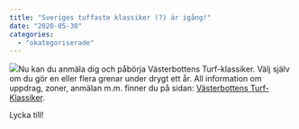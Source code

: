 ```yaml
---
title: "Sveriges tuffaste klassiker (?) är igång!"
date: "2020-05-30"
categories: 
  - "okategoriserade"
---
```


![](images/cropped-tvblogo-e1566489806623-1.png)Nu kan du anmäla dig och påbörja Västerbottens Turf-klassiker. Välj själv om du gör en eller flera grenar under drygt ett år. All information om uppdrag, zoner, anmälan m.m. finner du på sidan: [Västerbottens Turf-Klassiker](https://turfvasterbotten.wordpress.com/vasterbottens-turf-klassiker/).

Lycka till!
